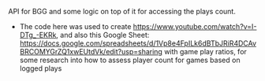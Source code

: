 API for BGG and some logic on top of it for accessing the plays count.

* The code here was used to create https://www.youtube.com/watch?v=I-DTg_-EKRk, and also this Google Sheet: https://docs.google.com/spreadsheets/d/1Vp8e4FpILk6dBTbJRiR4DCAvBRCOMYGrZQ1xwEUtdVk/edit?usp=sharing with game play ratios, for some research into how to assess player count for games based on logged plays
